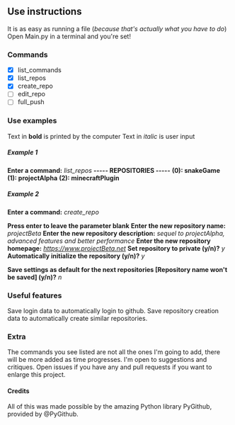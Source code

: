 ## Use instructions
It is as easy as running a file (*because that's actually what you have to do*)
Open Main.py in a terminal and you're set!

### Commands
- [x] list_commands
- [x] list_repos
- [x] create_repo
- [ ] edit_repo
- [ ] full_push

### Use examples
Text in **bold** is printed by the computer
Text in *italic* is user input

##### Example 1
**Enter a command:**
*list_repos*
**----- REPOSITORIES -----**
**(0): snakeGame**
**(1): projectAlpha**
**(2): minecraftPlugin**

##### Example 2
**Enter a command:**
*create_repo*

**Press enter to leave the parameter blank**
**Enter the new repository name:** *projectBeta*
**Enter the new repository description:** *sequel to projectAlpha, advanced features and better performance*
**Enter the new repository homepage:** *https://www.projectBeta.net*
**Set repository to private (y/n)?**
*y*
**Automatically initialize the repository (y/n)?**
*y*

**Save settings as default for the next repositories [Repository name won't be saved] (y/n)?**
*n*

### Useful features
Save login data to automatically login to github.
Save repository creation data to automatically create similar repositories.


### Extra
The commands you see listed are not all the ones I'm going to add, there will be more added as time progresses.
I'm open to suggestions and critiques.
Open issues if you have any and pull requests if you want to enlarge this project.

#### Credits
All of this was made possible by the amazing Python library PyGithub, provided by @PyGithub.